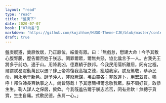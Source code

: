 ```yaml
---
layout: "read"
type: "read"
title: "盤庚下"
date: 2020-07-07
book: ["07尙書"]
markdown: 'https://github.com/kujihhoe/HUGO-Theme-CJK/blob/master/content/read/07-尙書/020-盤庚下.md'
draft: true
---
```


盤庚旣遷，奠厥攸居，乃正厥位，綏爰有眾。曰：「無戲怠，懋建大命！今予其敷心腹腎腸，歷告爾百姓于朕志。罔罪爾眾，爾無共怒，協比讒言予一人。古我先王將多于前功，適于山。用降我凶，德嘉績于朕邦。今我民用蕩析離居，罔有定極，爾謂朕曷震動萬民以遷？肆上帝將復我高祖之德，亂越我家。朕及篤敬，恭承民命，用永地于新邑。肆予沖人，非廢厥謀，弔由靈各；非敢違卜，用宏茲賁。嗚呼！邦伯師長百執事之人，尙皆隱哉！予其懋簡相爾念敬我眾。朕不肩好貨，敢恭生生。鞠人謀人之保居，敘欽。今我旣羞告爾于朕志若否，罔有弗欽！無總于貨寶，生生自庸。式敷民德，永肩一心。」
